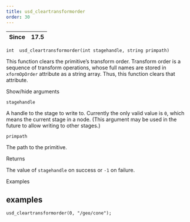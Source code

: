 ```yaml
---
title: usd_cleartransformorder
order: 30
---
```

| Since | 17.5 |
| --- | --- |

`int  usd_cleartransformorder(int stagehandle, string primpath)`

This function clears the primitive’s transform order. Transform order is a sequence of transform operations, whose full names are stored in `xformOpOrder` attribute as a string array. Thus, this function clears that attribute.

Show/hide arguments

`stagehandle`

A handle to the stage to write to. Currently the only valid value is `0`, which means the current stage in a node. (This argument may be used in the future to allow writing to other stages.)

`primpath`

The path to the primitive.

Returns

The value of `stagehandle` on success or `-1` on failure.

Examples

## examples

```vex
usd_cleartransformorder(0, "/geo/cone");

```
